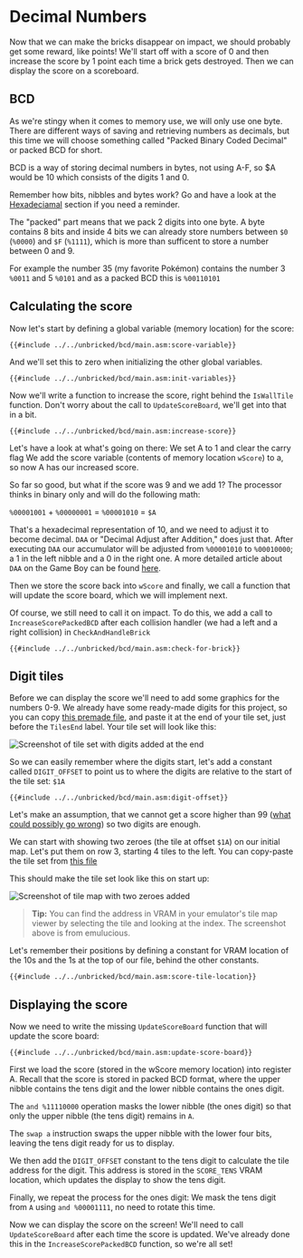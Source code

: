 # Decimal Numbers

Now that we can make the bricks disappear on impact, we should probably get some reward, like points!
We'll start off with a score of 0 and then increase the score by 1 point each time a brick gets destroyed.
Then we can display the score on a scoreboard.

## BCD

As we're stingy when it comes to memory use, we will only use one byte. There are different ways of saving and retrieving numbers as decimals, but this time we will choose something called "Packed Binary Coded Decimal" or packed BCD for short.

BCD is a way of storing decimal numbers in bytes, not using A-F, so $A would be 10 which consists of the digits 1 and 0.

Remember how bits, nibbles and bytes work? Go and have a look at the [Hexadeciamal](../part1/bin_and_hex.md) section if you need a reminder.

The "packed" part means that we pack 2 digits into one byte. A byte contains 8 bits and inside 4 bits we can already store numbers between `$0` (`%0000`) and `$F` (`%1111`), which is more than sufficent to store a number between 0 and 9.

For example the number 35 (my favorite Pokémon) contains the number 3 `%0011` and 5 `%0101` and as a packed BCD this is `%00110101`

## Calculating the score

Now let's start by defining a global variable (memory location) for the score:

```rgbasm,linenos,start={{#line_no_of "" ../../unbricked/bcd/main.asm:score-variable}}
{{#include ../../unbricked/bcd/main.asm:score-variable}}
```

And we'll set this to zero when initializing the other global variables.

```rgbasm,linenos,start={{#line_no_of "" ../../unbricked/bcd/main.asm:init-variables}}
{{#include ../../unbricked/bcd/main.asm:init-variables}}
```

Now we'll write a function to increase the score, right behind the `IsWallTile` function.
Don't worry about the call to `UpdateScoreBoard`, we'll get into that in a bit.

```rgbasm,linenos,start={{#line_no_of "" ../../unbricked/bcd/main.asm:increase-score}}
{{#include ../../unbricked/bcd/main.asm:increase-score}}
```

Let's have a look at what's going on there:
We set A to 1 and clear the carry flag
We add the score variable (contents of memory location `wScore`) to a, so now A has our increased score.

So far so good, but what if the score was 9 and we add 1? The processor thinks in binary only and will do the following math:

`%00001001` + `%00000001` = `%00001010` = `$A`

That's a hexadecimal representation of 10, and we need to adjust it to become decimal. `DAA` or "Decimal Adjust after Addition," does just that.
After executing `DAA` our accumulator will be adjusted from `%00001010` to `%00010000`; a 1 in the left nibble and a 0 in the right one. A more detailed article about `DAA` on the Game Boy can be found [here](https://blog.ollien.com/posts/gb-daa/).

Then we store the score back into `wScore` and finally, we call a function that will update the score board, which we will implement next.

Of course, we still need to call it on impact. To do this, we add a call to `IncreaseScorePackedBCD` after each collision handler (we had a left and a right collision) in `CheckAndHandleBrick`

```rgbasm,linenos,start={{#line_no_of "" ../../unbricked/bcd/main.asm:check-for-brick}}
{{#include ../../unbricked/bcd/main.asm:check-for-brick}}
```

## Digit tiles

Before we can display the score we'll need to add some graphics for the numbers 0-9. We already have some ready-made digits for this project, so you can copy [this premade file](https://github.com/gbdev/gb-asm-tutorial/raw/master/unbricked/bcd/digit-tileset.asm), and paste it at the end of your tile set, just before the `TilesEnd` label. Your tile set will look like this:

![Screenshot of tile set with digits added at the end](../assets/part2/img/bcd-tileset.png)

So we can easily remember where the digits start, let's add a constant called `DIGIT_OFFSET` to point us to where the digits are relative to the start of the tile set: `$1A`

```rgbasm,linenos,start={{#line_no_of "" ../../unbricked/bcd/main.asm:digit-offset}}
{{#include ../../unbricked/bcd/main.asm:digit-offset}}
```

Let's make an assumption, that we cannot get a score higher than 99 ([what could possibly go wrong](https://en.wikipedia.org/wiki/Year_2000_problem)) so two digits are enough.

We can start with showing two zeroes (the tile at offset `$1A`) on our initial map. Let's put them on row 3, starting 4 tiles to the left.
You can copy-paste the tile set from [this file](https://github.com/gbdev/gb-asm-tutorial/raw/master/unbricked/bcd/tilemap.asm)

This should make the tile set look like this on start up:

![Screenshot of tile map with two zeroes added](../assets/part2/img/bcd-tilemap.png)

> **Tip:** You can find the address in VRAM in your emulator's tile map viewer by selecting the tile and looking at the index.
> The screenshot above is from emulucious.

Let's remember their positions by defining a constant for VRAM location of the 10s and the 1s at the top of our file, behind the other constants.

```rgbasm,linenos,start={{#line_no_of "" ../../unbricked/bcd/main.asm:score-tile-location}}
{{#include ../../unbricked/bcd/main.asm:score-tile-location}}
```
## Displaying the score

Now we need to write the missing `UpdateScoreBoard` function that will update the score board:

```rgbasm,linenos,start={{#line_no_of "" ../../unbricked/bcd/main.asm:update-score-board}}
{{#include ../../unbricked/bcd/main.asm:update-score-board}}
```

First we load the score (stored in the wScore memory location) into register A. Recall that the score is stored in packed BCD format, where the upper nibble contains the tens digit and the lower nibble contains the ones digit.

The `and %11110000` operation masks the lower nibble (the ones digit) so that only the upper nibble (the tens digit) remains in `A`.

The `swap a` instruction swaps the upper nibble with the lower four bits, leaving the tens digit ready for us to display.

We then add the `DIGIT_OFFSET` constant to the tens digit to calculate the tile address for the digit. This address is stored in the `SCORE_TENS` VRAM location, which updates the display to show the tens digit.

Finally, we repeat the process for the ones digit: We mask the tens digit from `A` using `and %00001111`, no need to rotate this time.

Now we can display the score on the screen! We'll need to call `UpdateScoreBoard` after each time the score is updated. We've already done this in the `IncreaseScorePackedBCD` function, so we're all set!